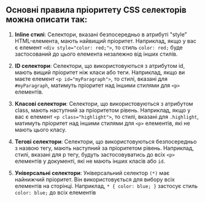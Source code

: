 ## Основні правила пріоритету CSS селекторів можна описати так:

1. **Inline стилі**: Селектори, вказані безпосередньо в атрибуті "style" HTML-елемента, мають найвищий пріоритет. Наприклад, якщо у вас є елемент ``<div style="color: red;">``, то стиль ``color: red;`` буде застосований до цього елемента незалежно від інших стилів.

2. **ID селектори**: Селектори, що використовуються з атрибутом id, мають вищий пріоритет ніж класи або теги. Наприклад, якщо ви маєте елемент ``<p id="myParagraph">``, то стилі, вказані для ``#myParagraph``, матимуть пріоритет над іншими стилями для ``<p>`` елементів.

3. **Класові селектори**: Селектори, що використовуються з атрибутом class, мають наступний за пріоритетом рівень. Наприклад, якщо у вас є елемент ``<p class="highlight">``, то стилі, вказані для ``.highlight``, матимуть пріоритет над іншими стилями для ``<p>`` елементів, які не мають цього класу.

4. **Тегові селектори**: Селектори, що використовуються безпосередньо з назвою тегу, мають наступний за пріоритетом рівень. Наприклад, стилі, вказані для p тегу, будуть застосовуватись до всіх ``<p>`` елементів у документі, які не мають інших класів або ``id``.

5. **Універсальні селектори**: Універсальний селектор ``(*)`` має найнижчий пріоритет. Він використовується для вибору всіх елементів на сторінці. Наприклад, ``* { color: blue; }`` застосує стиль ``color: blue;`` до всіх елементів